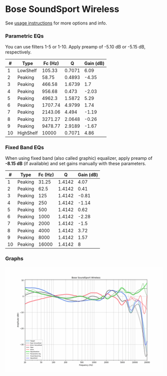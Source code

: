# Bose SoundSport Wireless
See [usage instructions](https://github.com/jaakkopasanen/AutoEq#usage) for more options and info.

### Parametric EQs
You can use filters 1-5 or 1-10. Apply preamp of -5.10 dB or -5.15 dB, respectively.

|   # | Type      |   Fc (Hz) |      Q |   Gain (dB) |
|-----|-----------|-----------|--------|-------------|
|   1 | LowShelf  |    105.33 | 0.7071 |        6.09 |
|   2 | Peaking   |     58.75 | 0.4893 |       -4.35 |
|   3 | Peaking   |    466.58 | 1.6739 |        1.7  |
|   4 | Peaking   |    956.68 | 0.473  |       -2.03 |
|   5 | Peaking   |   4962.3  | 1.5872 |        5.29 |
|   6 | Peaking   |   1707.74 | 4.9799 |        1.74 |
|   7 | Peaking   |   2143.06 | 4.494  |       -1.19 |
|   8 | Peaking   |   3271.27 | 2.0648 |       -0.26 |
|   9 | Peaking   |   9478.77 | 2.9189 |       -1.67 |
|  10 | HighShelf |  10000    | 0.7071 |        4.86 |

### Fixed Band EQs
When using fixed band (also called graphic) equalizer, apply preamp of **-8.15 dB** (if available) and set gains manually with these parameters.

|   # | Type    |   Fc (Hz) |      Q |   Gain (dB) |
|-----|---------|-----------|--------|-------------|
|   1 | Peaking |     31.25 | 1.4142 |        4.07 |
|   2 | Peaking |     62.5  | 1.4142 |        0.41 |
|   3 | Peaking |    125    | 1.4142 |       -0.81 |
|   4 | Peaking |    250    | 1.4142 |       -1.14 |
|   5 | Peaking |    500    | 1.4142 |        0.62 |
|   6 | Peaking |   1000    | 1.4142 |       -2.28 |
|   7 | Peaking |   2000    | 1.4142 |       -1.5  |
|   8 | Peaking |   4000    | 1.4142 |        3.72 |
|   9 | Peaking |   8000    | 1.4142 |        1.57 |
|  10 | Peaking |  16000    | 1.4142 |        8    |

### Graphs
![](./Bose%20SoundSport%20Wireless.png)
